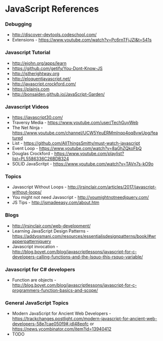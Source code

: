 # JavaScript References

### Debugging
* http://discover-devtools.codeschool.com/
* Extensions - https://www.youtube.com/watch?v=Pc6rnTFjJZI&t=541s

### Javascript Tutorial
* http://ejohn.org/apps/learn
* https://github.com/getify/You-Dont-Know-JS
* http://jstherightway.org
* http://eloquentjavascript.net/
* http://javascript.crockford.com/
* https://plainjs.com
* http://bonsaiden.github.io/JavaScript-Garden/

### Javascript Videos
* https://javascript30.com/
* Traversy Media - https://www.youtube.com/user/TechGuyWeb
* The Net Ninja - https://www.youtube.com/channel/UCW5YeuERMmlnqo4oq8vwUpg/featured
* List - https://github.com/AllThingsSmitty/must-watch-javascript
* Event Loop - https://www.youtube.com/watch?v=8aGhZQkoFbQ
* Douglas Crockford - https://www.youtube.com/playlist?list=PL5586336C26BDB324
* SOLID JavaScritpt - https://www.youtube.com/watch?v=TAVn7s-kO9o


### Topics
* Javascript Without Loops - http://jrsinclair.com/articles/2017/javascript-without-loops/
* You might not need Javascript - http://youmightnotneedjquery.com/
* JS Tips - http://jsmadeeasy.com/about.htm

### Blogs
* http://jrsinclair.com/web-development/
* Learning JavaScript Design Patterns - https://addyosmani.com/resources/essentialjsdesignpatterns/book/#wrapperpatternjquery 
* Javascript invocation - http://blog.boyet.com/blog/javascriptlessons/javascript-for-c-developers-calling-functions-and-the-lsquo-this-rsquo-variable/

### Javascript for C# developers
* Function are objects - http://blog.boyet.com/blog/javascriptlessons/javascript-for-c-programmers-function-basics-and-scope/

### General JavaScript Topics
* Modern JavaScript for Ancient Web Developers - 
    https://trackchanges.postlight.com/modern-javascript-for-ancient-web-developers-58e7cae050f9#.jdl48eqfc or             https://news.ycombinator.com/item?id=13940412
* TODO
